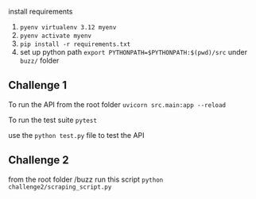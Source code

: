 

install requirements
1. `pyenv virtualenv 3.12 myenv`
2. `pyenv activate myenv`
3. `pip install -r requirements.txt`
4. set up python path `export PYTHONPATH=$PYTHONPATH:$(pwd)/src` under `buzz/` folder


## Challenge 1
To run the API from the root folder
`uvicorn src.main:app --reload`

To run the test suite
`pytest`

use the `python test.py` file to test the API 


## Challenge 2
from the root folder /buzz
run this script `python challenge2/scraping_script.py `
